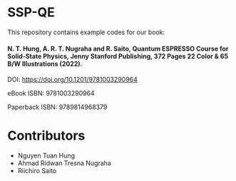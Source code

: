 # SSP-QE

This repository contains example codes for our book:

#### N. T. Hung, A. R. T. Nugraha and R. Saito, Quantum ESPRESSO Course for Solid‑State Physics, Jenny Stanford Publishing, 372 Pages 22 Color & 65 B/W Illustrations (2022).

DOI:  https://doi.org/10.1201/9781003290964

eBook ISBN:  9781003290964

Paperback ISBN: 9789814968379

# Contributors
- Nguyen Tuan Hung
- Ahmad Ridwan Tresna Nugraha
- Riichiro Saito
